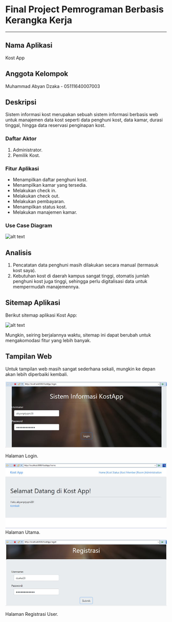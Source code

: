 # Final Project Pemrograman Berbasis Kerangka Kerja 
_____________________________________________________________

## Nama Aplikasi
Kost App

## Anggota Kelompok
Muhammad Abyan Dzaka - 05111640007003

## Deskripsi
Sistem informasi kost merupakan sebuah sistem informasi berbasis web untuk manajemen data kost seperti data penghuni kost, data kamar, durasi tinggal, hingga data reservasi penginapan kost.
### Daftar Aktor
1. Administrator.
2. Pemilik Kost.
### Fitur Aplikasi
- Menampilkan daftar penghuni kost.
- Menampilkan kamar yang tersedia.
- Melakukan check in.
- Melakukan check out.
- Melakukan pembayaran.
- Menampilkan status kost.
- Melakukan manajemen kamar.
### Use Case Diagram

![alt text](https://github.com/abyan28/Spring-Framework/raw/master/Spring%20MVC/KostApp/Use_Case_KostApp/UCD_KostApp.jpg)


## Analisis
1. Pencatatan data penghuni masih dilakukan secara manual (termasuk kost saya).
2. Kebutuhan kost di daerah kampus sangat tinggi, otomatis jumlah penghuni kost juga tinggi, sehingga perlu digitalisasi data untuk mempermudah manajemennya.

## Sitemap Aplikasi
Berikut sitemap aplikasi Kost App:

![alt text](https://github.com/abyan28/Spring-Framework/raw/master/Spring%20MVC/KostApp/Sitemap/Sitemap_KostApp.png)


Mungkin, seiring berjalannya waktu, sitemap ini dapat berubah untuk mengakomodasi fitur yang lebih banyak.

## Tampilan Web
Untuk tampilan web masih sangat sederhana sekali, mungkin ke depan akan lebih diperbaiki kembali.

![alt text](https://github.com/abyan28/Spring-Framework/raw/master/Spring-MVC/KostApp/screenshot/1.JPG)

Halaman Login.

![alt text](https://github.com/abyan28/Spring-Framework/raw/master/Spring-MVC/KostApp/screenshot/2.JPG)
Halaman 
Utama.

![alt text](https://github.com/abyan28/Spring-Framework/raw/master/Spring-MVC/KostApp/screenshot/3.JPG)

Halaman Registrasi User.




